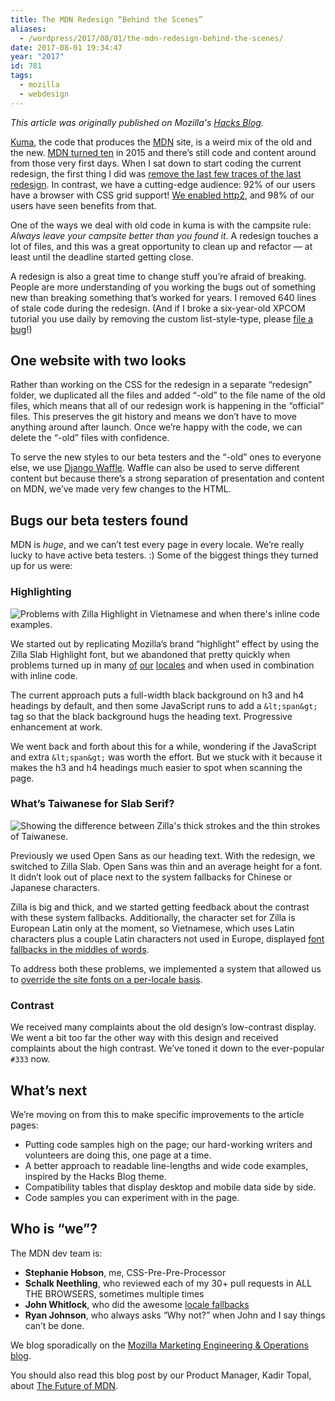 ```yaml
---
title: The MDN Redesign “Behind the Scenes”
aliases:
  - /wordpress/2017/08/01/the-mdn-redesign-behind-the-scenes/
date: 2017-08-01 19:34:47
year: "2017"
id: 781
tags:
  - mozilla
  - webdesign
---
```


_This article was originally published on Mozilla's [Hacks Blog](https://hacks.mozilla.org/2017/07/the-mdn-redesign-behind-the-scenes/)._

[Kuma](https://github.com/mozilla/kuma), the code that produces the [MDN](https://developer.mozilla.org/en-US/) site, is a weird mix of the old and the new. [MDN turned ten](https://developer.mozilla.org/en-US/docs/MDN_at_ten) in 2015 and there’s still code and content around from those very first days. When I sat down to start coding the current redesign, the first thing I did was [remove the last few traces of the last redesign](https://github.com/mozilla/kuma/pull/4254). In contrast, we have a cutting-edge audience: 92% of our users have a browser with CSS grid support! [We enabled http2](https://mozilla.github.io/meao/2017/06/26/http2/), and 98% of our users have seen benefits from that.

One of the ways we deal with old code in kuma is with the campsite rule: _Always leave your campsite better than you found it_. A redesign touches a lot of files, and this was a great opportunity to clean up and refactor — at least until the deadline started getting close.

A redesign is also a great time to change stuff you’re afraid of breaking. People are more understanding of you working the bugs out of something new than breaking something that’s worked for years. I removed 640 lines of stale code during the redesign. (And if I broke a six-year-old XPCOM tutorial you use daily by removing the custom list-style-type, please [file a bug](https://bugzilla.mozilla.org/enter_bug.cgi?format=guided#h=dupes|Mozilla%20Developer%20Network|)!)

## One website with two looks

Rather than working on the CSS for the redesign in a separate “redesign” folder, we duplicated all the files and added “-old” to the file name of the old files, which means that all of our redesign work is happening in the “official” files. This preserves the git history and means we don’t have to move anything around after launch. Once we’re happy with the code, we can delete the “-old” files with confidence.

To serve the new styles to our beta testers and the “-old” ones to everyone else, we use [Django Waffle](https://github.com/jsocol/django-waffle). Waffle can also be used to serve different content but because there’s a strong separation of presentation and content on MDN, we’ve made very few changes to the HTML.

## Bugs our beta testers found

MDN is _huge_, and we can’t test every page in every locale. We’re really lucky to have active beta testers. :) Some of the biggest things they turned up for us were:

### Highlighting

![Problems with Zilla Highlight in Vietnamese and when there&#039;s inline code examples.](http://stephaniehobson.ca/wordpress/wp-content/uploads/2017/10/vi.png)

We started out by replicating Mozilla’s brand “highlight” effect by using the Zilla Slab Highlight font, but we abandoned that pretty quickly when problems turned up in many [of](https://bugzilla.mozilla.org/show_bug.cgi?id=1375831) [our](https://bugzilla.mozilla.org/show_bug.cgi?id=1375917) [locales](https://bugzilla.mozilla.org/show_bug.cgi?id=1375879) and when used in combination with inline code.

The current approach puts a full-width black background on h3 and h4 headings by default, and then some JavaScript runs to add a `&lt;span&gt;` tag so that the black background hugs the heading text. Progressive enhancement at work.

We went back and forth about this for a while, wondering if the JavaScript and extra `&lt;span&gt;` was worth the effort. But we stuck with it because it makes the h3 and h4 headings much easier to spot when scanning the page.

### What’s Taiwanese for Slab Serif?

![Showing the difference between Zilla&#039;s thick strokes and the thin strokes of Taiwanese.](http://stephaniehobson.ca/wordpress/wp-content/uploads/2017/10/taiwanese.png)

Previously we used Open Sans as our heading text. With the redesign, we switched to Zilla Slab. Open Sans was thin and an average height for a font. It didn’t look out of place next to the system fallbacks for Chinese or Japanese characters.

Zilla is big and thick, and we started getting feedback about the contrast with these system fallbacks. Additionally, the character set for Zilla is European Latin only at the moment, so Vietnamese, which uses Latin characters plus a couple Latin characters not used in Europe, displayed [font fallbacks in the middles of words](https://bugzilla.mozilla.org/show_bug.cgi?id=1379259).

To address both these problems, we implemented a system that allowed us to [override the site fonts on a per-locale basis](https://bugzilla.mozilla.org/show_bug.cgi?id=1379259).

### Contrast

We received many complaints about the old design’s low-contrast display. We went a bit too far the other way with this design and received complaints about the high contrast. We’ve toned it down to the ever-popular `#333` now.

## What’s next

We’re moving on from this to make specific improvements to the article pages:

* Putting code samples high on the page; our hard-working writers and volunteers are doing this, one page at a time.
* A better approach to readable line-lengths and wide code examples, inspired by the Hacks Blog theme.
* Compatibility tables that display desktop and mobile data side by side.
* Code samples you can experiment with in the page.

## Who is “we”?

The MDN dev team is:

* **Stephanie Hobson**, me, CSS-Pre-Pre-Processor
* **Schalk Neethling**, who reviewed each of my 30+ pull requests in ALL THE BROWSERS, sometimes multiple times
* **John Whitlock**, who did the awesome [locale fallbacks](https://github.com/mozilla/kuma/pull/4303#issue-241394205)
* **Ryan Johnson**, who always asks “Why not?” when John and I say things can’t be done.

We blog sporadically on the [Mozilla Marketing Engineering &amp; Operations blog](https://mozilla.github.io/meao/2017/07/06/kuma-report/).

You should also read this blog post by our Product Manager, Kadir Topal, about [The Future of MDN](https://blog.mozilla.org/opendesign/future-mdn-focus-web-docs/).
